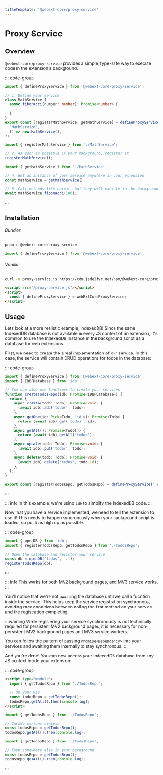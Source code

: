 ```yaml
---
titleTemplate: '@webext-core/proxy-service'
---
```


# Proxy Service

<ChipGroup>
  <Chip text="MV2" type="manifest" />
  <Chip text="MV3" type="manifest" />
  <Chip text="Chrome" type="browser" />
  <Chip text="Firefox" type="browser" />
  <Chip text="Safari" type="browser" />
</ChipGroup>

## Overview

`@webext-core/proxy-service` provides a simple, type-safe way to execute code in the extension's background.

::: code-group

```ts [MathService.ts]
import { defineProxyService } from '@webext-core/proxy-service';

// 1. Define your service
class MathService {
  async fibonacci(number: number): Promise<number> {
    ...
  }
}
export const [registerMathService, getMathService] = defineProxyService(
  'MathService',
  () => new MathService(),
);
```

```ts [background.ts]
import { registerMathService } from './MathService';

// 2. As soon as possible in your background, register it
registerMathService();
```

```ts [anywhere-else.ts]
import { getMathService } from './MathService';

// 4. Get an instance of your service anywhere in your extension
const mathService = getMathService();

// 5. Call methods like normal, but they will execute in the background
await mathService.fibonacci(100);
```

:::

## Installation

###### Bundler

```ts
pnpm i @webext-core/proxy-service
```

```ts
import { defineProxyService } from '@webext-core/proxy-service';
```

###### Vanilla

```sh
curl -o proxy-service.js https://cdn.jsdelivr.net/npm/@webext-core/proxy-service/lib/index.global.js
```

```html
<script src="/proxy-service.js"></script>
<script>
  const { defineProxyService } = webExtCoreProxyService;
</script>
```

## Usage

Lets look at a more realistic example, IndexedDB! Since the same IndexedDB database is not available in every JS context of an extension, it's common to use the IndexedDB instance in the background script as a database for web extensions.

First, we need to create the a real implementation of our service. In this case, the service will contain CRUD operations for todos in the database:

::: code-group

```ts [TodosRepo.ts]
import { defineProxyService } from '@webext-core/proxy-service';
import { IDBPDatabase } from 'idb';

// You can also use functions to create your services
function createTodosRepo(idb: Promise<IDBPDatabase>) {
  return {
    async create(todo: Todo): Promise<void> {
      (await idb).add('todos', todo);
    },
    async getOne(id: Pick<Todo, 'id'>): Promise<Todo> {
      return (await idb).get('todos', id);
    },
    async getAll(): Promise<Todo[]> {
      return (await idb).getAll('todos');
    },
    async update(todo: Todo): Promise<void> {
      (await idb).put('todos', todo);
    },
    async delete(todo: Todo): Promise<void> {
      (await idb).delete('todos', todo.id);
    },
  };
}

export const [registerTodosRepo, getTodosRepo] = defineProxyService('TodosRepo', createTodosRepo);
```

:::

::: info
In this example, we're using [`idb`](https://www.npmjs.com/package/idb) to simplify the IndexedDB code.
:::

Now that you have a service implemented, we need to tell the extension to use it! This needs to happen syncronously when your background script is loaded, so put it as high up as possible.

::: code-group

```ts [background.ts]
import { openDB } from 'idb';
import { registerTodosRepo, getTodosRepo } from './TodosRepo';

// Open the database and register your service
const db = openDB("todos", ...);
registerTodosRepo(db);
```

:::

::: info
This works for both MV2 background pages, and MV3 service works.
:::

You'll notice that we're not `await`ing the database until we call a fucntion inside the service. This helps keep the service registration synchronous, avoiding race conditions between calling the first method on your service and the registration completing.

:::warning
While registering your service synchronously is not technically required for persistent MV2 background pages, it is necessary for non-persistent MV2 background pages and MV3 service workers.

You can follow the pattern of passing `Promise<Dependency>` into your services and awaiting them internally to stay synchronous.
:::

And you're done! You can now access your IndexedDB database from any JS context inside your extension:

::: code-group

```html [extension-page.html]
<script type="module">
  import { getTodosRepo } from './TodosRepo';

  // On your UIs
  const todosRepo = getTodosRepo();
  todosRepo.getAll().then(console.log);
</script>
```

```ts [content-script.ts]
import { getTodosRepo } from './TodosRepo';

// Inside content scripts
const todosRepo = getTodosRepo();
todosRepo.getAll().then(console.log);
```

```ts [background/some-helper.ts]
import { getTodosRepo } from './TodosRepo';

// Even somewhere else in your background
const todosRepo = getTodosRepo();
todosRepo.getAll().then(console.log);
```

:::
